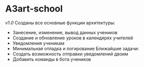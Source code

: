 # A3art-school

*v1.0*
Созданы все основные функции архитектуры:
  - Занесение, изменение, вывод данных учеников 
  - Создание и обновление уроков в календярях учителей
  - Уведомления ученикам
  - Минимальная отладка и логирование 
Ближайшие задачи:
  - Создать возможность отправки уведомлений двоим
  - Добавить команды в бота учеников
  
